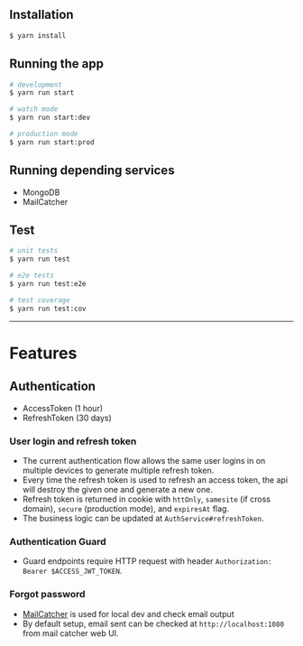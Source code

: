 ## Installation

```bash
$ yarn install
```

## Running the app

```bash
# development
$ yarn run start

# watch mode
$ yarn run start:dev

# production mode
$ yarn run start:prod
```

## Running depending services

- MongoDB
- MailCatcher

## Test

```bash
# unit tests
$ yarn run test

# e2e tests
$ yarn run test:e2e

# test coverage
$ yarn run test:cov
```

---

# Features

## Authentication

- AccessToken (1 hour)
- RefreshToken (30 days)

### User login and refresh token

- The current authentication flow allows the same user logins in on multiple devices to generate multiple refresh token.
- Every time the refresh token is used to refresh an access token, the api will destroy the given one and generate a new one.
- Refresh token is returned in cookie with `httOnly`, `samesite` (if cross domain), `secure` (production mode), and `expiresAt` flag.
- The business logic can be updated at `AuthService#refreshToken`.

### Authentication Guard

- Guard endpoints require HTTP request with header `Authorization: Bearer $ACCESS_JWT_TOKEN`.

### Forgot password

- [MailCatcher](https://mailcatcher.me/) is used for local dev and check email output
- By default setup, email sent can be checked at `http://localhost:1080` from mail catcher web UI.
